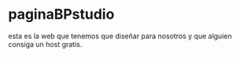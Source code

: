 # paginaBPstudio

esta es la web que tenemos que diseñar para nosotros y que alguien consiga un host gratis.
